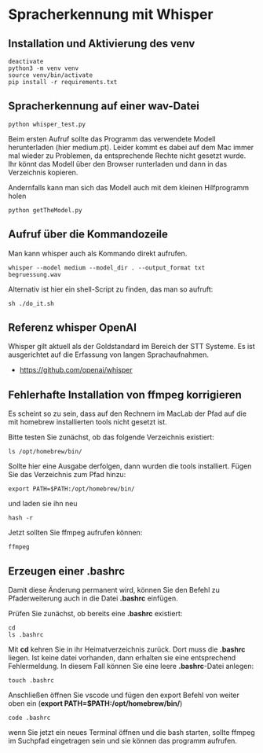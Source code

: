 # Spracherkennung mit Whisper

## Installation und Aktivierung des venv


```
deactivate
python3 -m venv venv
source venv/bin/activate
pip install -r requirements.txt

```

## Spracherkennung auf einer wav-Datei

```
python whisper_test.py

```

Beim ersten Aufruf sollte das Programm das verwendete Modell herunterladen (hier medium.pt). Leider kommt es dabei auf dem Mac immer mal wieder zu Problemen, da entsprechende Rechte nicht gesetzt wurde. Ihr könnt das Modell über den Browser runterladen und dann in das Verzeichnis kopieren.

Andernfalls kann man sich das Modell auch mit dem kleinen Hilfprogramm holen

```
python getTheModel.py

```


## Aufruf über die Kommandozeile

Man kann whisper auch als Kommando direkt aufrufen. 

```
whisper --model medium --model_dir . --output_format txt begruessung.wav

```

Alternativ ist hier ein shell-Script zu finden, das man so aufruft:

```
sh ./do_it.sh

```

## Referenz whisper OpenAI

Whisper gilt aktuell als der Goldstandard im Bereich der STT Systeme. Es ist ausgerichtet auf die Erfassung von langen Sprachaufnahmen. 

- https://github.com/openai/whisper


## Fehlerhafte Installation von ffmpeg korrigieren

Es scheint so zu sein, dass auf den Rechnern im MacLab der Pfad auf die mit homebrew installierten tools nicht gesetzt ist.

Bitte testen Sie zunächst, ob das folgende Verzeichnis existiert:

```
ls /opt/homebrew/bin/

```

Sollte hier eine Ausgabe derfolgen, dann wurden die tools installiert. Fügen Sie das Verzeichnis zum Pfad hinzu:


```
export PATH=$PATH:/opt/homebrew/bin/

```

und laden sie ihn neu


```
hash -r

```

Jetzt sollten Sie ffmpeg aufrufen können: 

```
ffmpeg

```

## Erzeugen einer .bashrc

Damit diese Änderung permanent wird, können Sie den Befehl zu Pfaderweiterung auch in die Datei **.bashrc**
einfügen.

Prüfen Sie zunächst, ob bereits eine **.bashrc** existiert:

```
cd
ls .bashrc

```

Mit **cd** kehren Sie in ihr Heimatverzeichnis zurück. Dort muss die **.bashrc** liegen.
Ist keine datei vorhanden, dann erhalten sie eine entsprechend Fehlermeldung. In diesem Fall
können Sie eine leere **.bashrc**-Datei anlegen:


```
touch .bashrc

```

Anschließen öffnen Sie vscode und fügen den export Befehl von weiter oben ein (**export PATH=$PATH:/opt/homebrew/bin/**)

```
code .bashrc

```

wenn Sie jetzt ein neues Terminal öffnen und die bash starten, sollte ffmpeg im
Suchpfad eingetragen sein und sie können das programm aufrufen.















  

